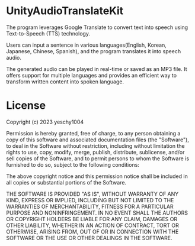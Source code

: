 # UnityAudioTranslateKit
The program leverages Google Translate to convert text into speech using Text-to-Speech (TTS) technology. 

Users can input a sentence in various languages(English, Korean, Japanese, Chinese, Spanish), and the program translates it into speech audio. 

The generated audio can be played in real-time or saved as an MP3 file. It offers support for multiple languages and provides an efficient way to transform written content into spoken language.

# License
Copyright (c) 2023 yeschy1004

Permission is hereby granted, free of charge, to any person obtaining a copy of this software and associated documentation files (the "Software"), to deal in the Software without restriction, including without limitation the rights to use, copy, modify, merge, publish, distribute, sublicense, and/or sell copies of the Software, and to permit persons to whom the Software is furnished to do so, subject to the following conditions:

The above copyright notice and this permission notice shall be included in all copies or substantial portions of the Software.

THE SOFTWARE IS PROVIDED "AS IS", WITHOUT WARRANTY OF ANY KIND, EXPRESS OR IMPLIED, INCLUDING BUT NOT LIMITED TO THE WARRANTIES OF MERCHANTABILITY, FITNESS FOR A PARTICULAR PURPOSE AND NONINFRINGEMENT. IN NO EVENT SHALL THE AUTHORS OR COPYRIGHT HOLDERS BE LIABLE FOR ANY CLAIM, DAMAGES OR OTHER LIABILITY, WHETHER IN AN ACTION OF CONTRACT, TORT OR OTHERWISE, ARISING FROM, OUT OF OR IN CONNECTION WITH THE SOFTWARE OR THE USE OR OTHER DEALINGS IN THE SOFTWARE.
